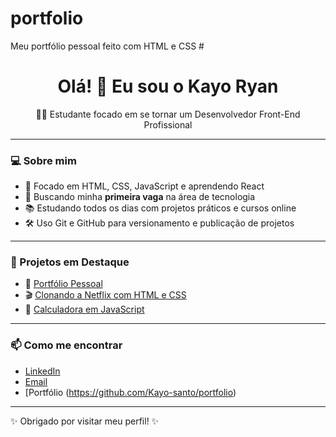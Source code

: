 # portfolio
Meu portfólio pessoal feito com HTML e CSS
#<h1 align="center">Olá! 👋 Eu sou o Kayo Ryan</h1>

<p align="center">🧑‍💻 Estudante focado em se tornar um Desenvolvedor Front-End Profissional</p>

---

### 💻 Sobre mim

- 🎯 Focado em HTML, CSS, JavaScript e aprendendo React
- 🚀 Buscando minha **primeira vaga** na área de tecnologia
- 📚 Estudando todos os dias com projetos práticos e cursos online
- 🛠️ Uso Git e GitHub para versionamento e publicação de projetos

---

### 📂 Projetos em Destaque

- 💼 [Portfólio Pessoal](https://github.com/Kayo-santo/portfolio)
- 🎬 [Clonando a Netflix com HTML e CSS](https://kayo-santo.github.io/netflix-clone/)
- 📱 [Calculadora em JavaScript](https://Kayo-santo.github.io/calculadora-js)
---

### 📫 Como me encontrar

- [LinkedIn](https://www.linkedin.com/in/kayo-santos-a8947429b/)  
- [Email](mailto:kayo40200@gmail.com)  
- [Portfólio (https://github.com/Kayo-santo/portfolio)

---

✨ Obrigado por visitar meu perfil! ✨
